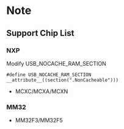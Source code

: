 # Note

## Support Chip List

### NXP

Modify USB_NOCACHE_RAM_SECTION

```
#define USB_NOCACHE_RAM_SECTION __attribute__((section(".NonCacheable")))
```

- MCXC/MCXA/MCXN

### MM32

- MM32F3/MM32F5
